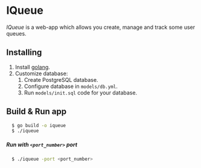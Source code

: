 # IQueue
_IQueue_ is a web-app which allows you create, manage and track some user queues.

## Installing
  1. Install [golang](http://golang.org/).
  1. Customize database:
      1. Create PostgreSQL database.
      1. Configure database in `models/db.yml`.
      1. Run `models/init.sql` code for your database.

## Build & Run app
```bash
  $ go build -o iqueue
  $ ./iqueue
```
##### Run with `<port_number>` port
```bash
  $ ./iqueue -port <port_number>
```
